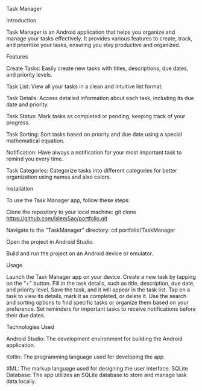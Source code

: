 Task Manager

Introduction

Task Manager is an Android application that helps you organize and manage your tasks effectively. It provides various features to create, track, and prioritize your tasks, ensuring you stay productive and organized.

Features

Create Tasks: Easily create new tasks with titles, descriptions, due dates, and priority levels.

Task List: View all your tasks in a clean and intuitive list format.

Task Details: Access detailed information about each task, including its due date and priority.

Task Status: Mark tasks as completed or pending, keeping track of your progress.

Task Sorting: Sort tasks based on priority and due date using a special mathematical equation.

Notification: Have always a notification for your most important task to remind you every time.

Task Categories: Categorize tasks into different categories for better organization using names and also colors.

Installation

To use the Task Manager app, follow these steps:

Clone the repository to your local machine: git clone https://github.com/IslemSao/portfolio.git

Navigate to the "TaskManager" directory: cd portfolio/TaskManager

Open the project in Android Studio.

Build and run the project on an Android device or emulator.

Usage

Launch the Task Manager app on your device.
Create a new task by tapping on the "+" button.
Fill in the task details, such as title, description, due date, and priority level.
Save the task, and it will appear in the task list.
Tap on a task to view its details, mark it as completed, or delete it.
Use the search and sorting options to find specific tasks or organize them based on your preference.
Set reminders for important tasks to receive notifications before their due dates.

Technologies Used

Android Studio: The development environment for building the Android application.

Kotlin: The programming language used for developing the app.

XML: The markup language used for designing the user interface.
SQLite Database: The app utilizes an SQLite database to store and manage task data locally.
